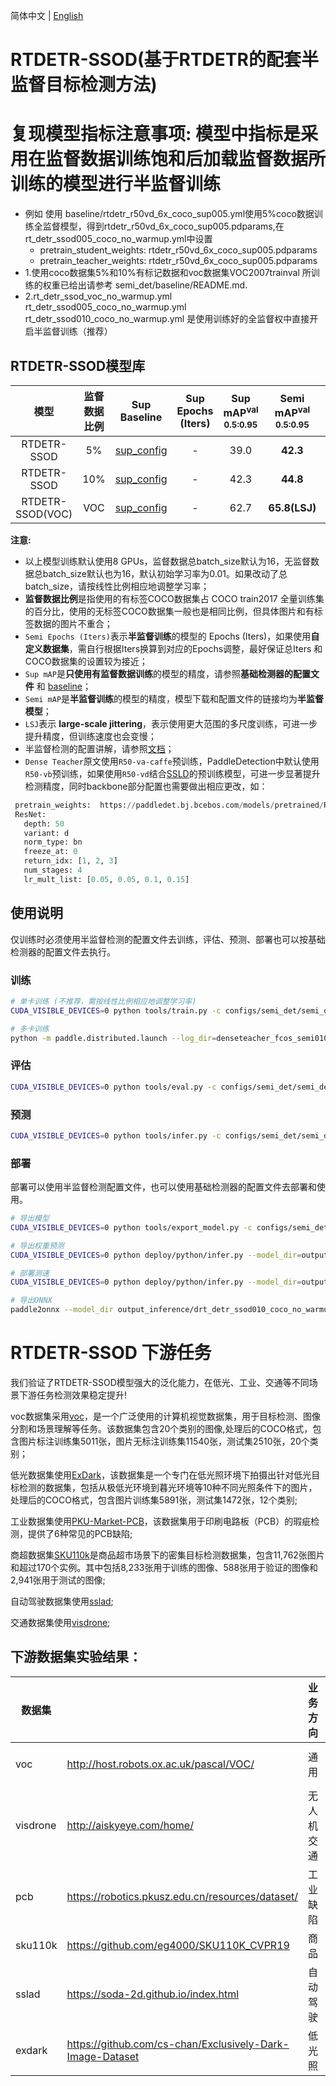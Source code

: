 简体中文 | [English](README_en.md)

# RTDETR-SSOD(基于RTDETR的配套半监督目标检测方法)
# 复现模型指标注意事项: 模型中指标是采用在监督数据训练饱和后加载监督数据所训练的模型进行半监督训练
  - 例如 使用 baseline/rtdetr_r50vd_6x_coco_sup005.yml使用5%coco数据训练全监督模型，得到rtdetr_r50vd_6x_coco_sup005.pdparams,在rt_detr_ssod005_coco_no_warmup.yml中设置
      - pretrain_student_weights: rtdetr_r50vd_6x_coco_sup005.pdparams
      - pretrain_teacher_weights: rtdetr_r50vd_6x_coco_sup005.pdparams
  - 1.使用coco数据集5%和10%有标记数据和voc数据集VOC2007trainval 所训练的权重已给出请参考 semi_det/baseline/README.md.
  - 2.rt_detr_ssod_voc_no_warmup.yml rt_detr_ssod005_coco_no_warmup.yml rt_detr_ssod010_coco_no_warmup.yml 是使用训练好的全监督权中直接开启半监督训练（推荐）
## RTDETR-SSOD模型库

|      模型       |  监督数据比例 |        Sup Baseline     |    Sup Epochs (Iters)   |  Sup mAP<sup>val<br>0.5:0.95 | Semi mAP<sup>val<br>0.5:0.95 |  Semi Epochs (Iters)  |  模型下载  |   配置文件   |
| :------------: | :---------: | :---------------------: | :---------------------: |:---------------------------: |:----------------------------: | :------------------: |:--------: |:----------: |
| RTDETR-SSOD    |   5% |   [sup_config](../baseline/rtdetr_r50vd_6x_coco_sup005.yml)    |  - | 39.0 |  **42.3**  | -  | [download](https://paddledet.bj.bcebos.com/models/rt_detr_ssod005_coco_no_warmup.pdparams) | [config](./rt_detr_ssod005_coco_no_warmup.yml) |
| RTDETR-SSOD     |   10% |   [sup_config](../baseline/rtdetr_r50vd_6x_coco_sup010.yml)    | -| 42.3 |  **44.8**  | - | [download](https://paddledet.bj.bcebos.com/models/rt_detr_ssod010_coco_no_warmup.pdparams) | [config](./rt_detr_ssod010_coco_with_warmup.yml) |
| RTDETR-SSOD(VOC)|   VOC |   [sup_config](../baseline/rtdetr_r50vd_6x_coco_voc2007.yml)    | -  | 62.7 |  **65.8(LSJ)**  | -  | [download](https://paddledet.bj.bcebos.com/models/rt_detr_ssod_voc_no_warmup.pdparams) | [config](./rt_detr_ssod_voc_with_warmup.yml) |

**注意:**
 - 以上模型训练默认使用8 GPUs，监督数据总batch_size默认为16，无监督数据总batch_size默认也为16，默认初始学习率为0.01。如果改动了总batch_size，请按线性比例相应地调整学习率；
 - **监督数据比例**是指使用的有标签COCO数据集占 COCO train2017 全量训练集的百分比，使用的无标签COCO数据集一般也是相同比例，但具体图片和有标签数据的图片不重合；
 - `Semi Epochs (Iters)`表示**半监督训练**的模型的 Epochs (Iters)，如果使用**自定义数据集**，需自行根据Iters换算到对应的Epochs调整，最好保证总Iters 和COCO数据集的设置较为接近；
 - `Sup mAP`是**只使用有监督数据训练**的模型的精度，请参照**基础检测器的配置文件** 和 [baseline](../baseline)；
 - `Semi mAP`是**半监督训练**的模型的精度，模型下载和配置文件的链接均为**半监督模型**；
 - `LSJ`表示 **large-scale jittering**，表示使用更大范围的多尺度训练，可进一步提升精度，但训练速度也会变慢；
 - 半监督检测的配置讲解，请参照[文档](../README.md/#半监督检测配置)；
 - `Dense Teacher`原文使用`R50-va-caffe`预训练，PaddleDetection中默认使用`R50-vb`预训练，如果使用`R50-vd`结合[SSLD](../../../docs/feature_models/SSLD_PRETRAINED_MODEL.md)的预训练模型，可进一步显著提升检测精度，同时backbone部分配置也需要做出相应更改，如：
 ```python
  pretrain_weights:  https://paddledet.bj.bcebos.com/models/pretrained/ResNet50_vd_ssld_v2_pretrained.pdparams
  ResNet:
    depth: 50
    variant: d
    norm_type: bn
    freeze_at: 0
    return_idx: [1, 2, 3]
    num_stages: 4
    lr_mult_list: [0.05, 0.05, 0.1, 0.15]
 ```

## 使用说明

仅训练时必须使用半监督检测的配置文件去训练，评估、预测、部署也可以按基础检测器的配置文件去执行。

### 训练

```bash
# 单卡训练 (不推荐，需按线性比例相应地调整学习率)
CUDA_VISIBLE_DEVICES=0 python tools/train.py -c configs/semi_det/semi_detr/rt_detr_ssod010_coco_no_warmup.yml --eval

# 多卡训练
python -m paddle.distributed.launch --log_dir=denseteacher_fcos_semi010/ --gpus 0,1,2,3,4,5,6,7 tools/train.py -c configs/semi_det/semi_detr/rt_detr_ssod010_coco_no_warmup.yml --eval
```

### 评估

```bash
CUDA_VISIBLE_DEVICES=0 python tools/eval.py -c configs/semi_det/semi_detr/rt_detr_ssod010_coco_no_warmup.yml -o weights=output/rt_detr_ssod/model_final/model_final.pdparams
```

### 预测

```bash
CUDA_VISIBLE_DEVICES=0 python tools/infer.py -c configs/semi_det/semi_detr/rt_detr_ssod010_coco_no_warmup.yml -o weights=output/rt_detr_ssod/model_final/model_final.pdparams --infer_img=demo/000000014439.jpg
```

### 部署

部署可以使用半监督检测配置文件，也可以使用基础检测器的配置文件去部署和使用。

```bash
# 导出模型
CUDA_VISIBLE_DEVICES=0 python tools/export_model.py -c configs/semi_det/semi_detr/rt_detr_ssod010_coco_no_warmup.yml -o weights=https://paddledet.bj.bcebos.com/models/rt_detr_ssod010_coco_no_warmup.pdparams

# 导出权重预测
CUDA_VISIBLE_DEVICES=0 python deploy/python/infer.py --model_dir=output_inference/rt_detr_ssod010_coco_no_warmup --image_file=demo/000000014439_640x640.jpg --device=GPU

# 部署测速
CUDA_VISIBLE_DEVICES=0 python deploy/python/infer.py --model_dir=output_inference/rt_detr_ssod010_coco_no_warmup --image_file=demo/000000014439_640x640.jpg --device=GPU --run_benchmark=True # --run_mode=trt_fp16

# 导出ONNX
paddle2onnx --model_dir output_inference/drt_detr_ssod010_coco_no_warmup/ --model_filename model.pdmodel --params_filename model.pdiparams --opset_version 12 --save_file rt_detr_ssod010_coco_no_warmup.onnx
```


# RTDETR-SSOD 下游任务

我们验证了RTDETR-SSOD模型强大的泛化能力，在低光、工业、交通等不同场景下游任务检测效果稳定提升!

voc数据集采用[voc](https://github.com/thsant/wgisd)，是一个广泛使用的计算机视觉数据集，用于目标检测、图像分割和场景理解等任务。该数据集包含20个类别的图像,处理后的COCO格式，包含图片标注训练集5011张，图片无标注训练集11540张，测试集2510张，20个类别；

低光数据集使用[ExDark](https://github.com/cs-chan/Exclusively-Dark-Image-Dataset/tree/master/Dataset)，该数据集是一个专门在低光照环境下拍摄出针对低光目标检测的数据集，包括从极低光环境到暮光环境等10种不同光照条件下的图片，处理后的COCO格式，包含图片训练集5891张，测试集1472张，12个类别;

工业数据集使用[PKU-Market-PCB](https://robotics.pkusz.edu.cn/resources/dataset/)，该数据集用于印刷电路板（PCB）的瑕疵检测，提供了6种常见的PCB缺陷;

商超数据集[SKU110k](https://github.com/eg4000/SKU110K_CVPR19)是商品超市场景下的密集目标检测数据集，包含11,762张图片和超过170个实例。其中包括8,233张用于训练的图像、588张用于验证的图像和2,941张用于测试的图像;

自动驾驶数据集使用[sslad](https://soda-2d.github.io/index.html);

交通数据集使用[visdrone](http://aiskyeye.com/home/);

## 下游数据集实验结果：

| 数据集   |                                                           | 业务方向   | 划分           | labeled数据量 | 全监督mAP | 半监督mAP    |
|----------|---------------------------------|------------|---------------------|-----------------|------------------|--------------|
| voc      | http://host.robots.ox.ac.uk/pascal/VOC/     | 通用       | voc07, 12；1:2 | 5000          | 63.1      | 65.8（+2.7） |
| visdrone | http://aiskyeye.com/home/                                 | 无人机交通 | 1:9            | 647           | 19.4      | 20.6 (+1.2)  |
| pcb      | https://robotics.pkusz.edu.cn/resources/dataset/          | 工业缺陷   | 1:9            | 55            | 22.9      | 26.8 (+3.9)  |
| sku110k  | https://github.com/eg4000/SKU110K_CVPR19                  | 商品       | 1:9            | 821           | 38.9      | 52.4 (+13.5) |
| sslad    | https://soda-2d.github.io/index.html                      | 自动驾驶   | 1:32           | 4967          | 42.1      | 43.3 (+1.2)  |
| exdark   | https://github.com/cs-chan/Exclusively-Dark-Image-Dataset | 低光照     | 1:9            | 589           | 39.6      | 44.1 (+4.5)  |
